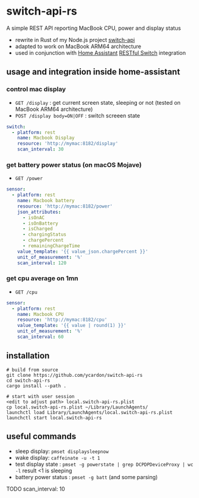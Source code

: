 # switch-api-rs

A simple REST API reporting MacBook CPU, power and display status
- rewrite in Rust of my Node.js project [switch-api](https://github.com/ycardon/switch-api)
- adapted to work on MacBook ARM64 architecture
- used in conjunction with [Home Assistant](https://www.home-assistant.io) [RESTful Switch](https://home-assistant.io/components/switch.rest) integration

## usage and integration inside home-assistant

### control mac display

- `GET /display` : get current screen state, sleeping or not (tested on MacBook ARM64 architecture)
- `POST /display body=ON|OFF` : switch screeen state

```yaml
switch:
  - platform: rest
    name: Macbook Display
    resource: 'http://mymac:8182/display'
    scan_interval: 30
```

### get battery power status (on macOS Mojave)

- `GET /power`

```yaml
sensor:
  - platform: rest
    name: Macbook battery
    resource: 'http://mymac:8182/power'
    json_attributes:
      - isOnAC
      - isOnBattery
      - isCharged
      - chargingStatus
      - chargePercent
      - remainingChargeTime
    value_template: '{{ value_json.chargePercent }}'
    unit_of_measurement: '%'
    scan_interval: 120
```

### get cpu average on 1mn

- `GET /cpu`

```yaml
sensor:
  - platform: rest
    name: Macbook CPU
    resource: 'http://mymac:8182/cpu'
    value_template: '{{ value | round(1) }}'
    unit_of_measurement: '%'
    scan_interval: 60
```

## installation

```shell
# build from source
git clone https://github.com/ycardon/switch-api-rs
cd switch-api-rs
cargo install --path .

# start with user session
<edit to adjust path> local.switch-api-rs.plist
cp local.switch-api-rs.plist ~/Library/LaunchAgents/
launchctl load Library/LaunchAgents/local.switch-api-rs.plist
launchctl start local.switch-api-rs
```

## useful commands

- sleep display: `pmset displaysleepnow`
- wake display: `caffeinate -u -t 1`
- test display state : `pmset -g powerstate | grep DCPDPDeviceProxy | wc -l` result <1 is sleeping
- battery power status : `pmset -g batt` (and some parsing)

TODO scan_interval: 10